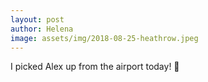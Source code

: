 ```yaml
---
layout: post
author: Helena
image: assets/img/2018-08-25-heathrow.jpeg
---
```


I picked Alex up from the airport today! 🛬
